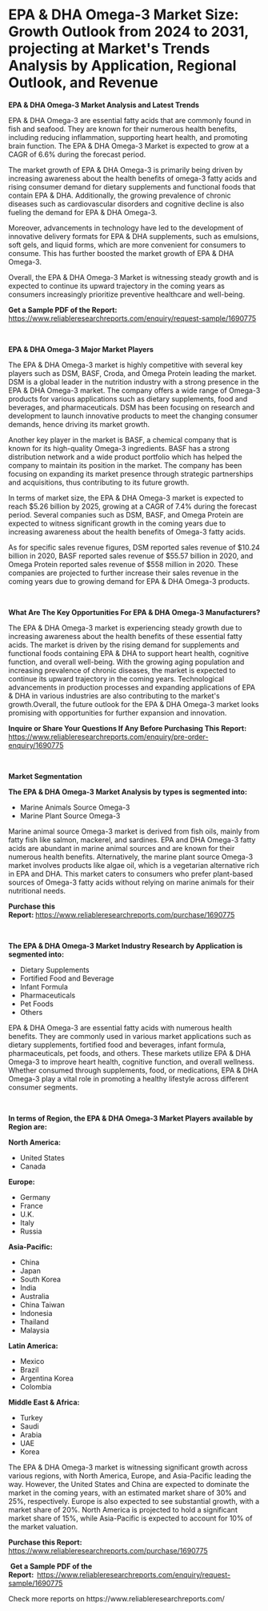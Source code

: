 <p><h1>EPA & DHA Omega-3 Market Size: Growth Outlook from 2024 to 2031, projecting at Market's Trends Analysis by Application, Regional Outlook, and Revenue</h1></p><p><strong>EPA & DHA Omega-3 Market Analysis and Latest Trends</strong></p>
<p><p>EPA & DHA Omega-3 are essential fatty acids that are commonly found in fish and seafood. They are known for their numerous health benefits, including reducing inflammation, supporting heart health, and promoting brain function. The EPA & DHA Omega-3 Market is expected to grow at a CAGR of 6.6% during the forecast period.</p><p>The market growth of EPA & DHA Omega-3 is primarily being driven by increasing awareness about the health benefits of omega-3 fatty acids and rising consumer demand for dietary supplements and functional foods that contain EPA & DHA. Additionally, the growing prevalence of chronic diseases such as cardiovascular disorders and cognitive decline is also fueling the demand for EPA & DHA Omega-3.</p><p>Moreover, advancements in technology have led to the development of innovative delivery formats for EPA & DHA supplements, such as emulsions, soft gels, and liquid forms, which are more convenient for consumers to consume. This has further boosted the market growth of EPA & DHA Omega-3.</p><p>Overall, the EPA & DHA Omega-3 Market is witnessing steady growth and is expected to continue its upward trajectory in the coming years as consumers increasingly prioritize preventive healthcare and well-being.</p></p>
<p><strong>Get a Sample PDF of the Report:&nbsp;</strong> <a href="https://www.reliableresearchreports.com/enquiry/request-sample/1690775">https://www.reliableresearchreports.com/enquiry/request-sample/1690775</a></p>
<p>&nbsp;</p>
<p><strong>EPA & DHA Omega-3 Major Market Players</strong></p>
<p><p>The EPA & DHA Omega-3 market is highly competitive with several key players such as DSM, BASF, Croda, and Omega Protein leading the market. DSM is a global leader in the nutrition industry with a strong presence in the EPA & DHA Omega-3 market. The company offers a wide range of Omega-3 products for various applications such as dietary supplements, food and beverages, and pharmaceuticals. DSM has been focusing on research and development to launch innovative products to meet the changing consumer demands, hence driving its market growth.</p><p>Another key player in the market is BASF, a chemical company that is known for its high-quality Omega-3 ingredients. BASF has a strong distribution network and a wide product portfolio which has helped the company to maintain its position in the market. The company has been focusing on expanding its market presence through strategic partnerships and acquisitions, thus contributing to its future growth.</p><p>In terms of market size, the EPA & DHA Omega-3 market is expected to reach $5.26 billion by 2025, growing at a CAGR of 7.4% during the forecast period. Several companies such as DSM, BASF, and Omega Protein are expected to witness significant growth in the coming years due to increasing awareness about the health benefits of Omega-3 fatty acids.</p><p>As for specific sales revenue figures, DSM reported sales revenue of $10.24 billion in 2020, BASF reported sales revenue of $55.57 billion in 2020, and Omega Protein reported sales revenue of $558 million in 2020. These companies are projected to further increase their sales revenue in the coming years due to growing demand for EPA & DHA Omega-3 products.</p></p>
<p>&nbsp;</p>
<p><strong>What Are The Key Opportunities For EPA & DHA Omega-3 Manufacturers?</strong></p>
<p><p>The EPA & DHA Omega-3 market is experiencing steady growth due to increasing awareness about the health benefits of these essential fatty acids. The market is driven by the rising demand for supplements and functional foods containing EPA & DHA to support heart health, cognitive function, and overall well-being. With the growing aging population and increasing prevalence of chronic diseases, the market is expected to continue its upward trajectory in the coming years. Technological advancements in production processes and expanding applications of EPA & DHA in various industries are also contributing to the market's growth.Overall, the future outlook for the EPA & DHA Omega-3 market looks promising with opportunities for further expansion and innovation.</p></p>
<p><strong>Inquire or Share Your Questions If Any Before Purchasing This Report:</strong> <a href="https://www.reliableresearchreports.com/enquiry/pre-order-enquiry/1690775">https://www.reliableresearchreports.com/enquiry/pre-order-enquiry/1690775</a></p>
<p>&nbsp;</p>
<p><strong>Market Segmentation</strong></p>
<p><strong>The EPA & DHA Omega-3 Market Analysis by types is segmented into:</strong></p>
<p><ul><li>Marine Animals Source Omega-3</li><li>Marine Plant Source Omega-3</li></ul></p>
<p><p>Marine animal source Omega-3 market is derived from fish oils, mainly from fatty fish like salmon, mackerel, and sardines. EPA and DHA Omega-3 fatty acids are abundant in marine animal sources and are known for their numerous health benefits. Alternatively, the marine plant source Omega-3 market involves products like algae oil, which is a vegetarian alternative rich in EPA and DHA. This market caters to consumers who prefer plant-based sources of Omega-3 fatty acids without relying on marine animals for their nutritional needs.</p></p>
<p><strong>Purchase this Report:&nbsp;</strong><a href="https://www.reliableresearchreports.com/purchase/1690775">https://www.reliableresearchreports.com/purchase/1690775</a></p>
<p>&nbsp;</p>
<p><strong>The EPA & DHA Omega-3 Market Industry Research by Application is segmented into:</strong></p>
<p><ul><li>Dietary Supplements</li><li>Fortified Food and Beverage</li><li>Infant Formula</li><li>Pharmaceuticals</li><li>Pet Foods</li><li>Others</li></ul></p>
<p><p>EPA & DHA Omega-3 are essential fatty acids with numerous health benefits. They are commonly used in various market applications such as dietary supplements, fortified food and beverages, infant formula, pharmaceuticals, pet foods, and others. These markets utilize EPA & DHA Omega-3 to improve heart health, cognitive function, and overall wellness. Whether consumed through supplements, food, or medications, EPA & DHA Omega-3 play a vital role in promoting a healthy lifestyle across different consumer segments.</p></p>
<p>&nbsp;</p>
<p><strong>In terms of Region, the EPA & DHA Omega-3 Market Players available by Region are:</strong></p>
<p>
    <p> <strong> North America: </strong>
        <ul>
            <li>United States</li>
            <li>Canada</li>
        </ul>
        </p> 
    <p> <strong> Europe: </strong>
        <ul>
            <li>Germany</li>
            <li>France</li>
            <li>U.K.</li>
            <li>Italy</li>
            <li>Russia</li>
        </ul>
        </p> 
    <p> <strong> Asia-Pacific: </strong>
        <ul>
            <li>China</li>
            <li>Japan</li>
            <li>South Korea</li>
            <li>India</li>
            <li>Australia</li>
            <li>China Taiwan</li>
            <li>Indonesia</li>
            <li>Thailand</li>
            <li>Malaysia</li>
        </ul>
        </p> 
    <p> <strong> Latin America: </strong>
        <ul>
            <li>Mexico</li>
            <li>Brazil</li>
            <li>Argentina Korea</li>
            <li>Colombia</li>
        </ul>
        </p> 
    <p> <strong> Middle East & Africa: </strong>
        <ul>
            <li>Turkey</li>
            <li>Saudi</li>
            <li>Arabia</li>
            <li>UAE</li>
            <li>Korea</li>
        </ul>
    </p>
    </p>
<p><p>The EPA & DHA Omega-3 market is witnessing significant growth across various regions, with North America, Europe, and Asia-Pacific leading the way. However, the United States and China are expected to dominate the market in the coming years, with an estimated market share of 30% and 25%, respectively. Europe is also expected to see substantial growth, with a market share of 20%. North America is projected to hold a significant market share of 15%, while Asia-Pacific is expected to account for 10% of the market valuation.</p></p>
<p><strong>Purchase this Report: </strong><a href="https://www.reliableresearchreports.com/purchase/1690775">https://www.reliableresearchreports.com/purchase/1690775</a></p>
<p>&nbsp;<strong>Get a Sample PDF of the Report:&nbsp;&nbsp;</strong><a href="https://www.reliableresearchreports.com/enquiry/request-sample/1690775">https://www.reliableresearchreports.com/enquiry/request-sample/1690775</a></p>
<p><strong></strong></p>
<p>Check more reports on https://www.reliableresearchreports.com/</p>